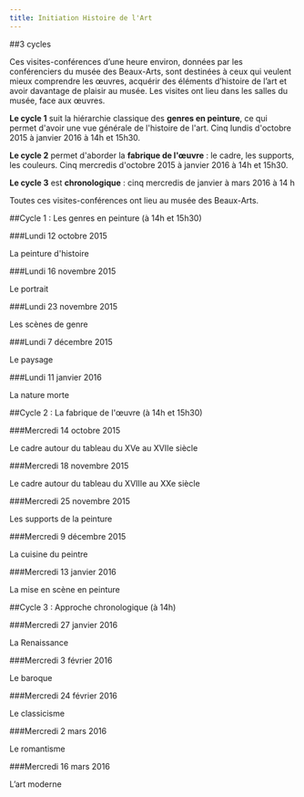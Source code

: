 ```yaml
---
title: Initiation Histoire de l'Art
---
```


##3 cycles

Ces visites-conférences d’une heure environ, données par les conférenciers du musée des Beaux-Arts, sont destinées à ceux qui veulent mieux comprendre les œuvres, acquérir des éléments d’histoire de l’art et avoir davantage de plaisir au musée. Les visites ont lieu dans les salles du musée, face aux œuvres.

**Le cycle 1** suit la hiérarchie classique des **genres en peinture**, ce qui permet d'avoir une vue générale de l'histoire de l'art. Cinq lundis d'octobre 2015 à janvier 2016 à 14h et 15h30.

**Le cycle 2** permet d'aborder la **fabrique de l'œuvre** : le cadre, les supports, les couleurs. Cinq mercredis d'octobre 2015 à janvier 2016 à 14h et 15h30.

**Le cycle 3** est **chronologique** : cinq mercredis de janvier à mars 2016 à 14 h

Toutes ces visites-conférences ont lieu au musée des Beaux-Arts.

##Cycle 1 : Les genres en peinture (à 14h et 15h30)

###Lundi 12 octobre 2015

La peinture d'histoire

###Lundi 16  novembre 2015

Le portrait

###Lundi 23 novembre 2015

Les scènes de genre

###Lundi 7 décembre 2015

Le paysage

###Lundi 11 janvier 2016

La nature morte

##Cycle 2 : La fabrique de l'œuvre (à 14h et 15h30)

###Mercredi 14 octobre 2015

Le cadre autour du tableau du XVe au XVIIe siècle

###Mercredi 18 novembre 2015

Le cadre autour du tableau du XVIIIe au XXe siècle

###Mercredi 25 novembre 2015

Les supports de la peinture

###Mercredi 9 décembre 2015

La cuisine du peintre

###Mercredi 13 janvier 2016

La mise en scène en peinture

##Cycle 3 : Approche chronologique (à 14h)

###Mercredi 27 janvier 2016

La Renaissance

###Mercredi 3 février 2016

Le baroque

###Mercredi 24 février 2016

Le classicisme

###Mercredi 2 mars 2016

Le romantisme

###Mercredi 16 mars 2016

L’art moderne
